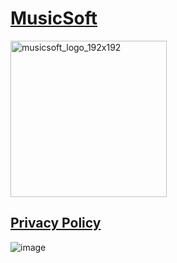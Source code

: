 # [MusicSoft](https://play.google.com/store/apps/details?id=com.musicsoft)

<img width="250" height="250" alt="musicsoft_logo_192x192" src="https://github.com/user-attachments/assets/99f3e951-aa31-44d1-ac9a-edb260bdda25" />

## [Privacy Policy](https://rodicamihaelavasilescu.github.io/musicsoft)

![image](https://github.com/user-attachments/assets/3f3963ac-bfe5-4ea2-9819-3596c1afcae9)


